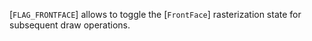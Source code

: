 [`FLAG_FRONTFACE`] allows to toggle the
[`FrontFace`] rasterization state for subsequent draw operations.